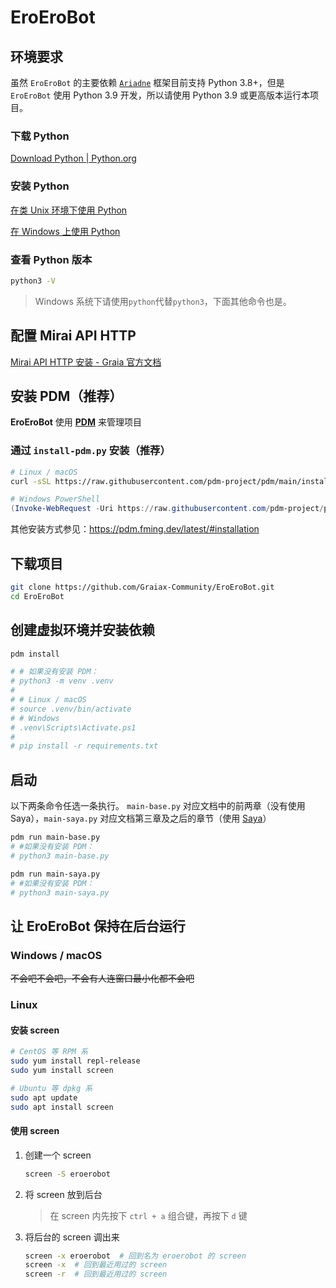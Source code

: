 # EroEroBot

## 环境要求

虽然 `EroEroBot` 的主要依赖 [`Ariadne`](https://github.com/GraiaProject/Ariadne) 框架目前支持 Python 3.8+，但是 `EroEroBot` 使用 Python 3.9 开发，所以请使用 Python 3.9 或更高版本运行本项目。

### 下载 Python

[Download Python | Python.org](https://www.python.org/downloads/)

### 安装 Python

[在类 Unix 环境下使用 Python](https://docs.python.org/zh-cn/3/using/unix.html)

[在 Windows 上使用 Python](https://docs.python.org/zh-cn/3/using/windows.html)

### 查看 Python 版本

```bash
python3 -V
```

> Windows 系统下请使用`python`代替`python3`，下面其他命令也是。

## 配置 Mirai API HTTP

[Mirai API HTTP 安装 - Graia 官方文档](https://graia.cn/ariadne/appendix/mah-install/)

## 安装 PDM（推荐）

**EroEroBot** 使用 [**PDM**](https://pdm.fming.dev/latest/) 来管理项目

### 通过 `install-pdm.py` 安装（推荐）

```bash
# Linux / macOS
curl -sSL https://raw.githubusercontent.com/pdm-project/pdm/main/install-pdm.py | python3 -
```

```powershell
# Windows PowerShell
(Invoke-WebRequest -Uri https://raw.githubusercontent.com/pdm-project/pdm/main/install-pdm.py -UseBasicParsing).Content | python -
```

其他安装方式参见：<https://pdm.fming.dev/latest/#installation>

## 下载项目

```bash
git clone https://github.com/Graiax-Community/EroEroBot.git
cd EroEroBot
```

## 创建虚拟环境并安装依赖

```bash
pdm install

# # 如果没有安装 PDM：
# python3 -m venv .venv
#
# # Linux / macOS
# source .venv/bin/activate
# # Windows
# .venv\Scripts\Activate.ps1
#
# pip install -r requirements.txt
```

## 启动

以下两条命令任选一条执行。
`main-base.py` 对应文档中的前两章（没有使用 Saya），`main-saya.py` 对应文档第三章及之后的章节（使用 [Saya](https://graiax.cn/guide/saya.html)）

```bash
pdm run main-base.py
# #如果没有安装 PDM：
# python3 main-base.py

pdm run main-saya.py
# #如果没有安装 PDM：
# python3 main-saya.py
```

## 让 EroEroBot 保持在后台运行

### Windows / macOS

~~不会吧不会吧，不会有人连窗口最小化都不会吧~~

### Linux

#### 安装 screen

```bash
# CentOS 等 RPM 系
sudo yum install repl-release
sudo yum install screen

# Ubuntu 等 dpkg 系
sudo apt update
sudo apt install screen
```

#### 使用 screen

1. 创建一个 screen

   ```bash
   screen -S eroerobot
   ```

2. 将 screen 放到后台

    > 在 screen 内先按下 `ctrl + a` 组合键，再按下 `d` 键

3. 将后台的 screen 调出来

   ```bash
   screen -x eroerobot  # 回到名为 eroerobot 的 screen
   screen -x  # 回到最近用过的 screen
   screen -r  # 回到最近用过的 screen
   ```
